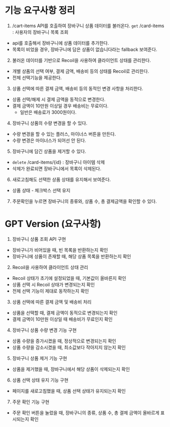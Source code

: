 # 기능 요구사항 정리
1. /cart-items API를 호출하여 장바구니 상품 데이터를 불러온다.
  `get` /card-items : 사용자의 장바구니 목록 조회

  - api를 호출해서 장바구니에 상품 데이터를 추가한다.
  - 목록이 비었을 경우, 장바구니에 담은 상품이 없습니다라는 fallback 보여준다.


2. 불러온 데이터를 기반으로 Recoil을 사용하여 클라이언트 상태를 관리한다.
  - 개별 상품의 선택 여부, 결제 금액, 배송비 등의 상태를 Recoil로 관리한다.
  - 전체 선택기능을 제공한다.


3. 상품 선택에 따른 결제 금액, 배송비 등의 동적인 변경 사항을 처리한다.  
  - 상품 선택/해제 시 결제 금액을 동적으로 변경한다.
  - 결제 금액이 10만원 이상일 경우 배송비는 무료이다.
    - 일반은 배송료가 3000원이다.


4. 장바구니 상품의 수량 변경을 할 수 있다.
  - 수량 변경을 할 수 있는 플러스, 마이너스 버튼을 만든다. 
  - 수량 변경은 마이너스가 되어선 안 된다.


5. 장바구니에 담긴 상품을 제거할 수 있다.
  - `delete` /card-items/{id} : 장바구니 아이템 삭제
  - 삭제가 완료되면 장바구니에서 목록이 삭제된다.


6. 새로고침해도 선택한 상품 상태를 유지해서 보여준다.
  - 상품 상태 - 체크박스 선택 유지


7. 주문확인을 누르면 장바구니의 종류와, 상품 수, 총 결제금액을 확인할 수 있다.


# GPT Version (요구사항)

1. 장바구니 상품 조회 API 구현
- 장바구니가 비어있을 때, 빈 목록을 반환하는지 확인
- 장바구니에 상품이 존재할 때, 해당 상품 목록을 반환하는지 확인

2. Recoil을 사용하여 클라이언트 상태 관리
- Recoil 상태가 초기에 설정되었을 때, 기본값이 올바른지 확인
- 상품 선택 시 Recoil 상태가 변경되는지 확인
- 전체 선택 기능이 제대로 동작하는지 확인

3. 상품 선택에 따른 결제 금액 및 배송비 처리
- 상품을 선택할 때, 결제 금액이 동적으로 변경되는지 확인
- 결제 금액이 10만원 이상일 때 배송비가 무료인지 확인

4. 장바구니 상품 수량 변경 기능 구현
- 상품 수량을 증가시켰을 때, 정상적으로 변경되는지 확인
- 상품 수량을 감소시켰을 때, 최소값보다 작아지지 않는지 확인

5. 장바구니 상품 제거 기능 구현
- 상품을 제거했을 때, 장바구니에서 해당 상품이 삭제되는지 확인

6. 상품 선택 상태 유지 기능 구현
- 페이지를 새로고침했을 때, 상품 선택 상태가 유지되는지 확인


7. 주문 확인 기능 구현
- 주문 확인 버튼을 눌렀을 때, 장바구니의 종류, 상품 수, 총 결제 금액이 올바르게 표시되는지 확인
